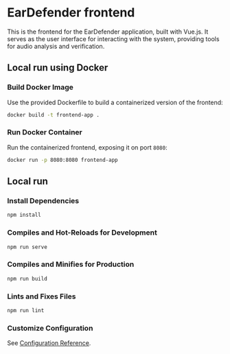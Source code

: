# EarDefender frontend

This is the frontend for the EarDefender application, built with Vue.js. It serves as the user interface for interacting with the system, providing tools for audio analysis and verification.

## Local run using Docker

### Build Docker Image
Use the provided Dockerfile to build a containerized version of the frontend:
```bash
docker build -t frontend-app .
```

### Run Docker Container
Run the containerized frontend, exposing it on port `8080`:
```bash
docker run -p 8080:8080 frontend-app
```

## Local run 

### Install Dependencies
```bash
npm install
```

### Compiles and Hot-Reloads for Development
```bash
npm run serve
```

### Compiles and Minifies for Production
```bash
npm run build
```

### Lints and Fixes Files
```bash
npm run lint
```

### Customize Configuration
See [Configuration Reference](https://cli.vuejs.org/config/).